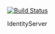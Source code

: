 [![Build Status](https://dev.azure.com/hazeez/Restaurantes/_apis/build/status/Az6bcn.AuthorizationServer?branchName=master)](https://dev.azure.com/hazeez/Restaurantes/_build/latest?definitionId=14&branchName=master)

IdentityServer
